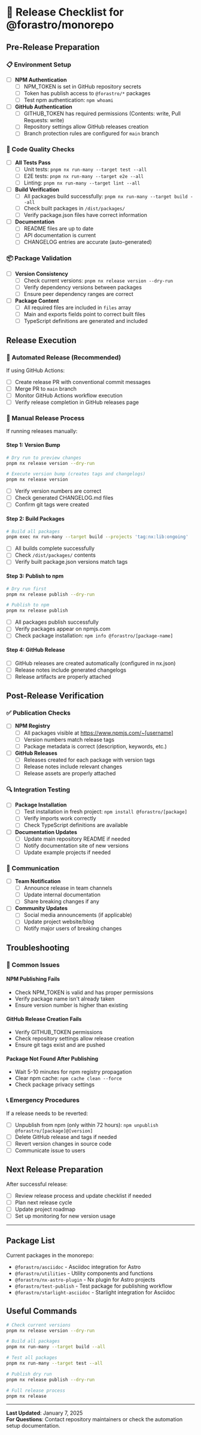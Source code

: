 # 🚀 Release Checklist for @forastro/monorepo

## Pre-Release Preparation

### 📋 Environment Setup
- [ ] **NPM Authentication**
  - [ ] NPM_TOKEN is set in GitHub repository secrets
  - [ ] Token has publish access to `@forastro/*` packages
  - [ ] Test npm authentication: `npm whoami`

- [ ] **GitHub Authentication**
  - [ ] GITHUB_TOKEN has required permissions (Contents: write, Pull Requests: write)
  - [ ] Repository settings allow GitHub releases creation
  - [ ] Branch protection rules are configured for `main` branch

### 🔧 Code Quality Checks
- [ ] **All Tests Pass**
  - [ ] Unit tests: `pnpm nx run-many --target test --all`
  - [ ] E2E tests: `pnpm nx run-many --target e2e --all`
  - [ ] Linting: `pnpm nx run-many --target lint --all`

- [ ] **Build Verification**
  - [ ] All packages build successfully: `pnpm nx run-many --target build --all`
  - [ ] Check built packages in `/dist/packages/`
  - [ ] Verify package.json files have correct information

- [ ] **Documentation**
  - [ ] README files are up to date
  - [ ] API documentation is current
  - [ ] CHANGELOG entries are accurate (auto-generated)

### 📦 Package Validation
- [ ] **Version Consistency**
  - [ ] Check current versions: `pnpm nx release version --dry-run`
  - [ ] Verify dependency versions between packages
  - [ ] Ensure peer dependency ranges are correct

- [ ] **Package Content**
  - [ ] All required files are included in `files` array
  - [ ] Main and exports fields point to correct built files
  - [ ] TypeScript definitions are generated and included

## Release Execution

### 🎯 Automated Release (Recommended)
If using GitHub Actions:
- [ ] Create release PR with conventional commit messages
- [ ] Merge PR to `main` branch
- [ ] Monitor GitHub Actions workflow execution
- [ ] Verify release completion in GitHub releases page

### 🔧 Manual Release Process
If running releases manually:

#### Step 1: Version Bump
```bash
# Dry run to preview changes
pnpm nx release version --dry-run

# Execute version bump (creates tags and changelogs)
pnpm nx release version
```
- [ ] Verify version numbers are correct
- [ ] Check generated CHANGELOG.md files
- [ ] Confirm git tags were created

#### Step 2: Build Packages
```bash
# Build all packages
pnpm exec nx run-many --target build --projects 'tag:nx:lib:ongoing'
```
- [ ] All builds complete successfully
- [ ] Check `/dist/packages/` contents
- [ ] Verify built package.json versions match tags

#### Step 3: Publish to npm
```bash
# Dry run first
pnpm nx release publish --dry-run

# Publish to npm
pnpm nx release publish
```
- [ ] All packages publish successfully
- [ ] Verify packages appear on npmjs.com
- [ ] Check package installation: `npm info @forastro/[package-name]`

#### Step 4: GitHub Release
- [ ] GitHub releases are created automatically (configured in nx.json)
- [ ] Release notes include generated changelogs
- [ ] Release artifacts are properly attached

## Post-Release Verification

### ✅ Publication Checks
- [ ] **NPM Registry**
  - [ ] All packages visible at https://www.npmjs.com/~[username]
  - [ ] Version numbers match release tags
  - [ ] Package metadata is correct (description, keywords, etc.)

- [ ] **GitHub Releases**
  - [ ] Releases created for each package with version tags
  - [ ] Release notes include relevant changes
  - [ ] Release assets are properly attached

### 🔍 Integration Testing
- [ ] **Package Installation**
  - [ ] Test installation in fresh project: `npm install @forastro/[package]`
  - [ ] Verify imports work correctly
  - [ ] Check TypeScript definitions are available

- [ ] **Documentation Updates**
  - [ ] Update main repository README if needed
  - [ ] Notify documentation site of new versions
  - [ ] Update example projects if needed

### 📢 Communication
- [ ] **Team Notification**
  - [ ] Announce release in team channels
  - [ ] Update internal documentation
  - [ ] Share breaking changes if any

- [ ] **Community Updates**
  - [ ] Social media announcements (if applicable)
  - [ ] Update project website/blog
  - [ ] Notify major users of breaking changes

## Troubleshooting

### 🔧 Common Issues

#### NPM Publishing Fails
- Check NPM_TOKEN is valid and has proper permissions
- Verify package name isn't already taken
- Ensure version number is higher than existing

#### GitHub Release Creation Fails
- Verify GITHUB_TOKEN permissions
- Check repository settings allow release creation
- Ensure git tags exist and are pushed

#### Package Not Found After Publishing
- Wait 5-10 minutes for npm registry propagation
- Clear npm cache: `npm cache clean --force`
- Check package privacy settings

### 📞 Emergency Procedures
If a release needs to be reverted:
- [ ] Unpublish from npm (only within 72 hours): `npm unpublish @forastro/[package]@[version]`
- [ ] Delete GitHub release and tags if needed
- [ ] Revert version changes in source code
- [ ] Communicate issue to users

## Next Release Preparation
After successful release:
- [ ] Review release process and update checklist if needed
- [ ] Plan next release cycle
- [ ] Update project roadmap
- [ ] Set up monitoring for new version usage

---

## Package List
Current packages in the monorepo:
- `@forastro/asciidoc` - Asciidoc integration for Astro
- `@forastro/utilities` - Utility components and functions
- `@forastro/nx-astro-plugin` - Nx plugin for Astro projects
- `@forastro/test-publish` - Test package for publishing workflow
- `@forastro/starlight-asciidoc` - Starlight integration for Asciidoc

## Useful Commands
```bash
# Check current versions
pnpm nx release version --dry-run

# Build all packages
pnpm nx run-many --target build --all

# Test all packages
pnpm nx run-many --target test --all

# Publish dry run
pnpm nx release publish --dry-run

# Full release process
pnpm nx release
```

---

**Last Updated**: January 7, 2025  
**For Questions**: Contact repository maintainers or check the automation setup documentation.
